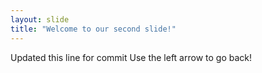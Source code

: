 ```yaml
---
layout: slide
title: "Welcome to our second slide!"
---
```

Updated this line for commit
Use the left arrow to go back!
